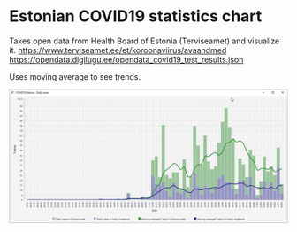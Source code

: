 # Estonian COVID19 statistics chart

Takes open data from Health Board of Estonia (Terviseamet) and visualize it.
https://www.terviseamet.ee/et/koroonaviirus/avaandmed
https://opendata.digilugu.ee/opendata_covid19_test_results.json

Uses moving average to see trends.

![Screenshot at 18 Apr 2020](https://github.com/smkv/korona-stat/raw/master/covid19.png)
